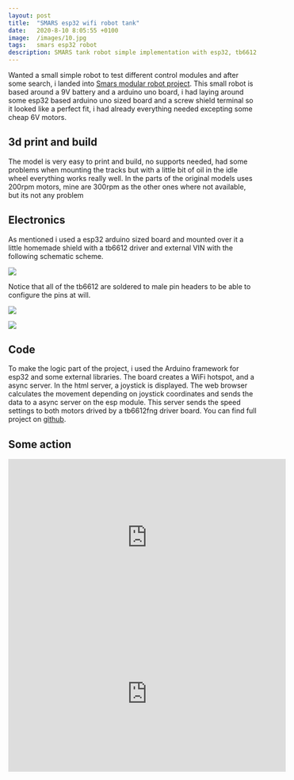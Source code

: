 ```yaml
---
layout: post
title:  "SMARS esp32 wifi robot tank"
date:   2020-8-10 8:05:55 +0100
image:  /images/10.jpg
tags:   smars esp32 robot
description: SMARS tank robot simple implementation with esp32, tb6612 and wifi async server hotspot control
---
```


Wanted a small simple robot to test different control modules and after some search, i landed into [Smars modular robot project][smars-link].
This small robot is based around a 9V battery and a arduino uno board, i had laying around some esp32 based arduino uno sized board and a screw shield terminal so it looked like a perfect fit, i had already everything needed excepting some cheap 6V motors.

## 3d print and build
The model is very easy to print and build, no supports needed, had some problems when mounting the tracks but with a little bit of oil in the idle wheel everything works really well. In the parts of the original models uses 200rpm motors, mine are 300rpm as the other ones where not available, but its not any problem

## Electronics
As mentioned i used a esp32 arduino sized board and mounted over it a little homemade shield with a tb6612 driver and external VIN with the following schematic scheme.

![]({{site.baseurl}}/images/smars_electronics.JPG)

Notice that all of the tb6612 are soldered to male pin headers to be able to configure the pins at will.

![]({{site.baseurl}}/images/smars_hat1.jpg)

![]({{site.baseurl}}/images/smars_hat2.jpg)

## Code

To make the logic part of the project, i used the Arduino framework for esp32 and some external libraries.
The board creates a WiFi hotspot, and a async server. In the html server, a joystick is displayed. The web browser calculates the movement depending on joystick coordinates and sends the data to a async server on the esp module. This server sends the speed settings to both motors drived by a tb6612fng driver board. You can find full project on [github](https://github.com/nkmakes/SMARS-esp32).


<script src="https://gist.github.com/nkmakes/d50d0627f8821a73645102e1be1dcb17.js"></script>



## Some action
<iframe width="560" height="315" src="https://www.youtube.com/embed/Z3jsNJ_2ksw" frameborder="0" allow="accelerometer; autoplay; encrypted-media; gyroscope; picture-in-picture" allowfullscreen></iframe>
<iframe width="560" height="315" src="https://www.youtube.com/embed/uIImwilvI2s" frameborder="0" allow="accelerometer; autoplay; encrypted-media; gyroscope; picture-in-picture" allowfullscreen></iframe>


[smars-link]: https://www.thingiverse.com/thing:2662828


